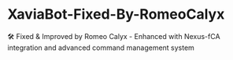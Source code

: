 # XaviaBot-Fixed-By-RomeoCalyx
🛠️ Fixed &amp; Improved by Romeo Calyx - Enhanced with Nexus-fCA integration and advanced command management system
